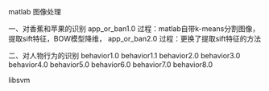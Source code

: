 matlab 图像处理

一、对香蕉和苹果的识别
app_or_ban1.0
过程：matlab自带k-means分割图像，提取sift特征，BOW模型降维，
app_or_ban2.0
过程：更换了提取sift特征的方法

二、对人物行为的识别
behavior1.0
behavior1.1
behavior2.0
behavior3.0
behavior4.0
behavior5.0
behavior6.0
behavior7.0
behavior8.0

libsvm